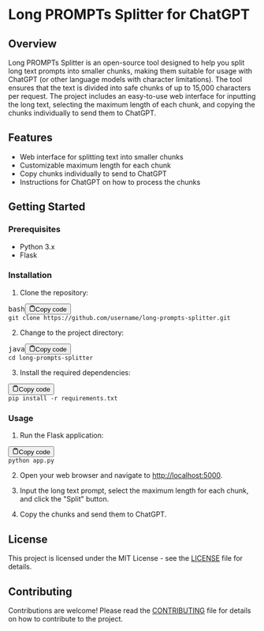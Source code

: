 <h1>Long PROMPTs Splitter for ChatGPT</h1><h2>Overview</h2><p>Long PROMPTs Splitter is an open-source tool designed to help you split long text prompts into smaller chunks, making them suitable for usage with ChatGPT (or other language models with character limitations). The tool ensures that the text is divided into safe chunks of up to 15,000 characters per request. The project includes an easy-to-use web interface for inputting the long text, selecting the maximum length of each chunk, and copying the chunks individually to send them to ChatGPT.</p><h2>Features</h2><ul><li>Web interface for splitting text into smaller chunks</li><li>Customizable maximum length for each chunk</li><li>Copy chunks individually to send to ChatGPT</li><li>Instructions for ChatGPT on how to process the chunks</li></ul><h2>Getting Started</h2><h3>Prerequisites</h3><ul><li>Python 3.x</li><li>Flask</li></ul><h3>Installation</h3><ol><li>Clone the repository:</li></ol><pre><div class="bg-black rounded-md mb-4"><div class="flex items-center relative text-gray-200 bg-gray-800 px-4 py-2 text-xs font-sans justify-between rounded-t-md"><span>bash</span><button class="flex ml-auto gap-2"><svg stroke="currentColor" fill="none" stroke-width="2" viewBox="0 0 24 24" stroke-linecap="round" stroke-linejoin="round" class="h-4 w-4" height="1em" width="1em" xmlns="http://www.w3.org/2000/svg"><path d="M16 4h2a2 2 0 0 1 2 2v14a2 2 0 0 1-2 2H6a2 2 0 0 1-2-2V6a2 2 0 0 1 2-2h2"></path><rect x="8" y="2" width="8" height="4" rx="1" ry="1"></rect></svg>Copy code</button></div><div class="p-4 overflow-y-auto"><code class="!whitespace-pre hljs language-bash">git <span class="hljs-built_in">clone</span> https://github.com/username/long-prompts-splitter.git
</code></div></div></pre><ol start="2"><li>Change to the project directory:</li></ol><pre><div class="bg-black rounded-md mb-4"><div class="flex items-center relative text-gray-200 bg-gray-800 px-4 py-2 text-xs font-sans justify-between rounded-t-md"><span>java</span><button class="flex ml-auto gap-2"><svg stroke="currentColor" fill="none" stroke-width="2" viewBox="0 0 24 24" stroke-linecap="round" stroke-linejoin="round" class="h-4 w-4" height="1em" width="1em" xmlns="http://www.w3.org/2000/svg"><path d="M16 4h2a2 2 0 0 1 2 2v14a2 2 0 0 1-2 2H6a2 2 0 0 1-2-2V6a2 2 0 0 1 2-2h2"></path><rect x="8" y="2" width="8" height="4" rx="1" ry="1"></rect></svg>Copy code</button></div><div class="p-4 overflow-y-auto"><code class="!whitespace-pre hljs language-java">cd <span class="hljs-type">long</span>-prompts-splitter
</code></div></div></pre><ol start="3"><li>Install the required dependencies:</li></ol><pre><div class="bg-black rounded-md mb-4"><div class="flex items-center relative text-gray-200 bg-gray-800 px-4 py-2 text-xs font-sans justify-between rounded-t-md"><button class="flex ml-auto gap-2"><svg stroke="currentColor" fill="none" stroke-width="2" viewBox="0 0 24 24" stroke-linecap="round" stroke-linejoin="round" class="h-4 w-4" height="1em" width="1em" xmlns="http://www.w3.org/2000/svg"><path d="M16 4h2a2 2 0 0 1 2 2v14a2 2 0 0 1-2 2H6a2 2 0 0 1-2-2V6a2 2 0 0 1 2-2h2"></path><rect x="8" y="2" width="8" height="4" rx="1" ry="1"></rect></svg>Copy code</button></div><div class="p-4 overflow-y-auto"><code class="!whitespace-pre hljs">pip install -r requirements.txt
</code></div></div></pre><h3>Usage</h3><ol><li>Run the Flask application:</li></ol><pre><div class="bg-black rounded-md mb-4"><div class="flex items-center relative text-gray-200 bg-gray-800 px-4 py-2 text-xs font-sans justify-between rounded-t-md"><button class="flex ml-auto gap-2"><svg stroke="currentColor" fill="none" stroke-width="2" viewBox="0 0 24 24" stroke-linecap="round" stroke-linejoin="round" class="h-4 w-4" height="1em" width="1em" xmlns="http://www.w3.org/2000/svg"><path d="M16 4h2a2 2 0 0 1 2 2v14a2 2 0 0 1-2 2H6a2 2 0 0 1-2-2V6a2 2 0 0 1 2-2h2"></path><rect x="8" y="2" width="8" height="4" rx="1" ry="1"></rect></svg>Copy code</button></div><div class="p-4 overflow-y-auto"><code class="!whitespace-pre hljs">python app.py
</code></div></div></pre><ol start="2"><li><p>Open your web browser and navigate to <a href="http://localhost:5000" target="_new">http://localhost:5000</a>.</p></li><li><p>Input the long text prompt, select the maximum length for each chunk, and click the "Split" button.</p></li><li><p>Copy the chunks and send them to ChatGPT.</p></li></ol><h2>License</h2><p>This project is licensed under the MIT License - see the <a href="LICENSE" target="_new">LICENSE</a> file for details.</p><h2>Contributing</h2><p>Contributions are welcome! Please read the <a href="CONTRIBUTING.md" target="_new">CONTRIBUTING</a> file for details on how to contribute to the project.</p>
